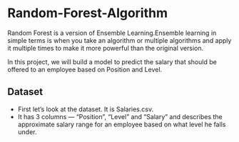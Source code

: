 # Random-Forest-Algorithm

Random Forest is a version of Ensemble Learning.Ensemble learning in simple terms is when you take an algorithm or multiple algorithms and apply it multiple times to make it more powerful than the original version.

In this project, we will build a model to predict the salary that should be offered to an employee based on Position and Level.

## Dataset

- First let’s look at the dataset. It is Salaries.csv.
- It has 3 columns — “Position”, “Level” and “Salary” and describes the approximate salary range for an employee based on what level he falls under.

